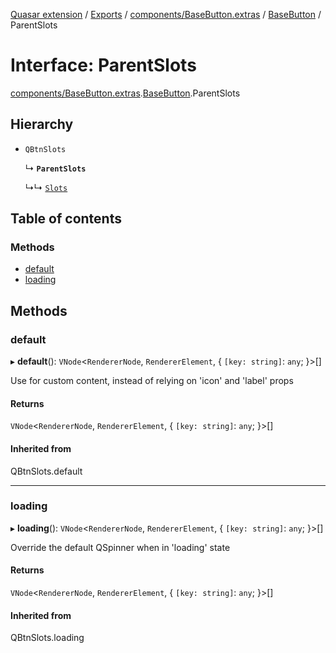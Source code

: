 [Quasar extension](../index.md) / [Exports](../modules.md) / [components/BaseButton.extras](../modules/components_BaseButton_extras.md) / [BaseButton](../modules/components_BaseButton_extras.BaseButton.md) / ParentSlots

# Interface: ParentSlots

[components/BaseButton.extras](../modules/components_BaseButton_extras.md).[BaseButton](../modules/components_BaseButton_extras.BaseButton.md).ParentSlots

## Hierarchy

- `QBtnSlots`

  ↳ **`ParentSlots`**

  ↳↳ [`Slots`](components_BaseButton_extras.BaseButton.Slots.md)

## Table of contents

### Methods

- [default](components_BaseButton_extras.BaseButton.ParentSlots.md#default)
- [loading](components_BaseButton_extras.BaseButton.ParentSlots.md#loading)

## Methods

### default

▸ **default**(): `VNode`<`RendererNode`, `RendererElement`, { `[key: string]`: `any`;  }\>[]

Use for custom content, instead of relying on 'icon' and 'label' props

#### Returns

`VNode`<`RendererNode`, `RendererElement`, { `[key: string]`: `any`;  }\>[]

#### Inherited from

QBtnSlots.default

___

### loading

▸ **loading**(): `VNode`<`RendererNode`, `RendererElement`, { `[key: string]`: `any`;  }\>[]

Override the default QSpinner when in 'loading' state

#### Returns

`VNode`<`RendererNode`, `RendererElement`, { `[key: string]`: `any`;  }\>[]

#### Inherited from

QBtnSlots.loading
